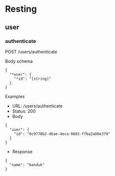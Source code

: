 Resting
=======

## user

### authenticate

POST /users/authenticate


Body schema
```
{
  "*user": {
    "*id": "[string]"
  }
}
```

Examples

* URL: /users/authenticate
* Status: 200
* Body
```
{
  "user": {
    "id": "0c9770b2-dbae-4eca-8685-ffba2a00e379"
  }
}
```

* Response
```
{
  "name": "banduk"
}
```



